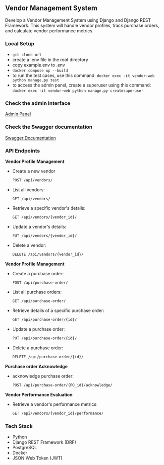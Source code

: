 ## Vendor Management System

Develop a Vendor Management System using Django and Django REST Framework. This system will handle vendor profiles, track purchase orders, and calculate vendor performance metrics.

### Local Setup
- `git clone url`
- create a .env file in the root directory
- copy example.env to .env
- `docker compose up --build`
- to run the test cases, use this command: `docker exec -it vendor-web python manage.py test`
- to access the admin panel, create a superuser using this command: `docker exec -it vendor-web python manage.py createsuperuser`

### Check the admin interface
[Admin Panel](http://0.0.0.0:8000/admin)

### Check the Swagger documentation
[Swagger Documentation](http://0.0.0.0:8000/api/schema/swagger-ui/)

### API Endpoints


**Vendor Profile Management**

- Create a new vendor
    ```bash
    POST /api/vendors/

- List all vendors:

    `GET /api/vendors/`
- Retrieve a specific vendor's details:
    ```bash
    GET /api/vendors/{vendor_id}/
- Update a vendor's details:
    ```bash
    PUT /api/vendors/{vendor_id}/
- Delete a vendor:
    ```bash
    DELETE /api/vendors/{vendor_id}/

**Vendor Profile Management**
 - Create a purchase order:
    ```bash
    POST /api/purchase-order/
- List all purchase orders:
    ```bash
    GET /api/purchase-order/
- Retrieve details of a specific purchase order:
    ```bash
    GET /api/purchase-order/{id}/
- Update a purchase order:
    ```bash
    PUT /api/purchase-order/{id}/
- Delete a purchase order:
    ```bash
    DELETE /api/purchase-order/{id}/

**Purchase order Acknowledge**
- acknowledge purchase order:
    ```bash
    POST /api/purchase-order/{PO_id}/acknowledge/
**Vendor Performance Evaluation**
- Retrieve a vendor's performance metrics:
    ```bash
    GET /api/vendors/{vendor_id}/performance/


### Tech Stack
- Python
- Django REST Framework (DRF)
- PostgreSQL
- Docker
- JSON Web Token (JWT)
